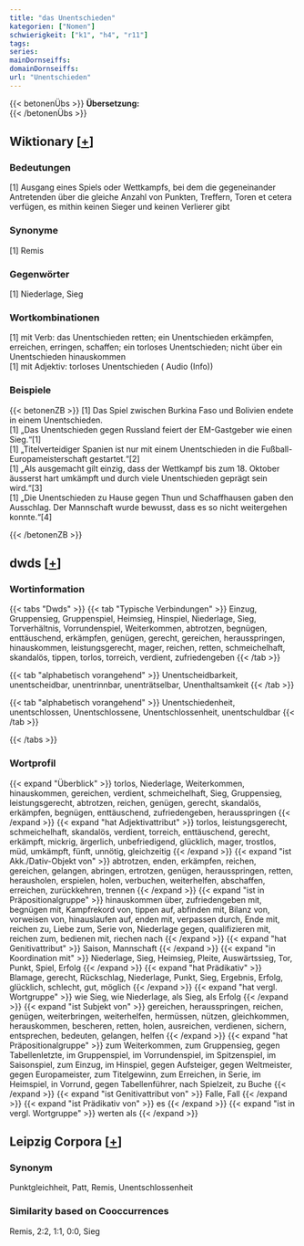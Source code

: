 ```yaml
---
title: "das Unentschieden"
kategorien: ["Nomen"]
schwierigkeit: ["k1", "h4", "r11"]
tags:
series:
mainDornseiffs:
domainDornseiffs:
url: "Unentschieden"
---
```


{{< betonenÜbs >}}
**Übersetzung:**  
{{< /betonenÜbs >}}

## Wiktionary [[+](https://de.wiktionary.org/wiki/Unentschieden)]

### Bedeutungen
[1] Ausgang eines Spiels oder Wettkampfs, bei dem die gegeneinander Antretenden über die gleiche Anzahl von Punkten, Treffern, Toren et cetera verfügen, es mithin keinen Sieger und keinen Verlierer gibt  

### Synonyme
[1] Remis  

### Gegenwörter
[1] Niederlage, Sieg  

### Wortkombinationen
[1] mit Verb: das Unentschieden retten; ein Unentschieden erkämpfen, erreichen, erringen, schaffen; ein torloses Unentschieden; nicht über ein Unentschieden hinauskommen  
[1] mit Adjektiv: torloses Unentschieden ( Audio (Info))  

### Beispiele
{{< betonenZB >}}
[1] Das Spiel zwischen Burkina Faso und Bolivien endete in einem Unentschieden.  
[1] „Das Unentschieden gegen Russland feiert der EM-Gastgeber wie einen Sieg.“[1]  
[1] „Titelverteidiger Spanien ist nur mit einem Unentschieden in die Fußball-Europameisterschaft gestartet.“[2]  
[1] „Als ausgemacht gilt einzig, dass der Wettkampf bis zum 18. Oktober äusserst hart umkämpft und durch viele Unentschieden geprägt sein wird.“[3]  
[1] „Die Unentschieden zu Hause gegen Thun und Schaffhausen gaben den Ausschlag. Der Mannschaft wurde bewusst, dass es so nicht weitergehen konnte.“[4]  

{{< /betonenZB >}}


## dwds [[+](https://www.dwds.de/wb/Unentschieden)]

### Wortinformation
{{< tabs "Dwds" >}}
{{< tab "Typische Verbindungen" >}}
Einzug, Gruppensieg, Gruppenspiel, Heimsieg, Hinspiel, Niederlage, Sieg, Torverhältnis, Vorrundenspiel, Weiterkommen, abtrotzen, begnügen, enttäuschend, erkämpfen, genügen, gerecht, gereichen, herausspringen, hinauskommen, leistungsgerecht, mager, reichen, retten, schmeichelhaft, skandalös, tippen, torlos, torreich, verdient, zufriedengeben
{{< /tab >}}

{{< tab "alphabetisch vorangehend" >}}
Unentscheidbarkeit, unentscheidbar, unentrinnbar, unenträtselbar, Unenthaltsamkeit
{{< /tab >}}

{{< tab "alphabetisch vorangehend" >}}
Unentschiedenheit, unentschlossen, Unentschlossene, Unentschlossenheit, unentschuldbar
{{< /tab >}}

{{< /tabs >}}

### Wortprofil
{{< expand "Überblick" >}} torlos, Niederlage, Weiterkommen, hinauskommen, gereichen, verdient, schmeichelhaft, Sieg, Gruppensieg, leistungsgerecht, abtrotzen, reichen, genügen, gerecht, skandalös, erkämpfen, begnügen, enttäuschend, zufriedengeben, herausspringen {{< /expand >}}
{{< expand "hat Adjektivattribut" >}} torlos, leistungsgerecht, schmeichelhaft, skandalös, verdient, torreich, enttäuschend, gerecht, erkämpft, mickrig, ärgerlich, unbefriedigend, glücklich, mager, trostlos, müd, umkämpft, fünft, unnötig, gleichzeitig {{< /expand >}}
{{< expand "ist Akk./Dativ-Objekt von" >}} abtrotzen, enden, erkämpfen, reichen, gereichen, gelangen, abringen, ertrotzen, genügen, herausspringen, retten, herausholen, erspielen, holen, verbuchen, weiterhelfen, abschaffen, erreichen, zurückkehren, trennen {{< /expand >}}
{{< expand "ist in Präpositionalgruppe" >}} hinauskommen über, zufriedengeben mit, begnügen mit, Kampfrekord von, tippen auf, abfinden mit, Bilanz von, vorweisen von, hinauslaufen auf, enden mit, verpassen durch, Ende mit, reichen zu, Liebe zum, Serie von, Niederlage gegen, qualifizieren mit, reichen zum, bedienen mit, riechen nach {{< /expand >}}
{{< expand "hat Genitivattribut" >}} Saison, Mannschaft {{< /expand >}}
{{< expand "in Koordination mit" >}} Niederlage, Sieg, Heimsieg, Pleite, Auswärtssieg, Tor, Punkt, Spiel, Erfolg {{< /expand >}}
{{< expand "hat Prädikativ" >}} Blamage, gerecht, Rückschlag, Niederlage, Punkt, Sieg, Ergebnis, Erfolg, glücklich, schlecht, gut, möglich {{< /expand >}}
{{< expand "hat vergl. Wortgruppe" >}} wie Sieg, wie Niederlage, als Sieg, als Erfolg {{< /expand >}}
{{< expand "ist Subjekt von" >}} gereichen, herausspringen, reichen, genügen, weiterbringen, weiterhelfen, hermüssen, nützen, gleichkommen, herauskommen, bescheren, retten, holen, ausreichen, verdienen, sichern, entsprechen, bedeuten, gelangen, helfen {{< /expand >}}
{{< expand "hat Präpositionalgruppe" >}} zum Weiterkommen, zum Gruppensieg, gegen Tabellenletzte, im Gruppenspiel, im Vorrundenspiel, im Spitzenspiel, im Saisonspiel, zum Einzug, im Hinspiel, gegen Aufsteiger, gegen Weltmeister, gegen Europameister, zum Titelgewinn, zum Erreichen, in Serie, im Heimspiel, in Vorrund, gegen Tabellenführer, nach Spielzeit, zu Buche {{< /expand >}}
{{< expand "ist Genitivattribut von" >}} Falle, Fall {{< /expand >}}
{{< expand "ist Prädikativ von" >}} es {{< /expand >}}
{{< expand "ist in vergl. Wortgruppe" >}} werten als {{< /expand >}}

## Leipzig Corpora [[+](https://corpora.uni-leipzig.de/en/res?word=Unentschieden&corpusId=deu_newscrawl-public_2018)]


### Synonym
Punktgleichheit, Patt, Remis, Unentschlossenheit


### Similarity based on Cooccurrences
Remis, 2:2, 1:1, 0:0, Sieg

